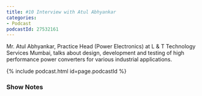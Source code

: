 ```yaml
---
title: #10 Interview with Atul Abhyankar
categories:
- Podcast
podcastId: 27532161
---
```


Mr. Atul Abhyankar, Practice Head (Power Electronics) at L & T Technology Services Mumbai, talks about design, development and testing of high performance power converters for various industrial applications.

{% include podcast.html id=page.podcastId %}

<!-- more -->

### Show Notes

<!-- Guest Profile

<img src="/assets/gk.png" width="25%" />
-->